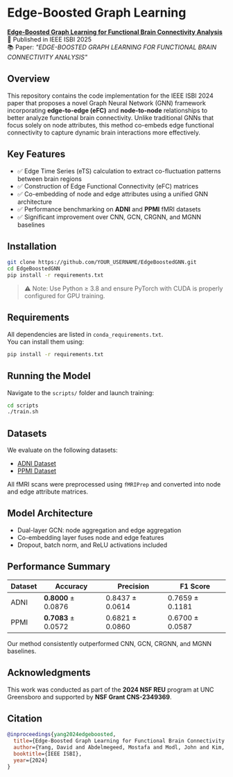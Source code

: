 # Edge-Boosted Graph Learning

[**Edge-Boosted Graph Learning for Functional Brain Connectivity Analysis**](./IEEE_ISBI___David.pdf)  
📄 Published in IEEE ISBI 2025  
📚 Paper: *"EDGE-BOOSTED GRAPH LEARNING FOR FUNCTIONAL BRAIN CONNECTIVITY ANALYSIS"*

## Overview

This repository contains the code implementation for the IEEE ISBI 2024 paper that proposes a novel Graph Neural Network (GNN) framework incorporating **edge-to-edge (eFC)** and **node-to-node** relationships to better analyze functional brain connectivity. Unlike traditional GNNs that focus solely on node attributes, this method co-embeds edge functional connectivity to capture dynamic brain interactions more effectively.

## Key Features

- ✅ Edge Time Series (eTS) calculation to extract co-fluctuation patterns between brain regions  
- ✅ Construction of Edge Functional Connectivity (eFC) matrices  
- ✅ Co-embedding of node and edge attributes using a unified GNN architecture  
- ✅ Performance benchmarking on **ADNI** and **PPMI** fMRI datasets  
- ✅ Significant improvement over CNN, GCN, CRGNN, and MGNN baselines  

## Installation

```bash
git clone https://github.com/YOUR_USERNAME/EdgeBoostedGNN.git
cd EdgeBoostedGNN
pip install -r requirements.txt
```

> ⚠️ Note: Use Python ≥ 3.8 and ensure PyTorch with CUDA is properly configured for GPU training.

## Requirements

All dependencies are listed in `conda_requirements.txt`.  
You can install them using:

```bash
pip install -r requirements.txt
```

## Running the Model

Navigate to the `scripts/` folder and launch training:

```bash
cd scripts
./train.sh
```

## Datasets

We evaluate on the following datasets:

- [ADNI Dataset](https://adni.loni.usc.edu/)
- [PPMI Dataset](https://www.ppmi-info.org/)

All fMRI scans were preprocessed using `fMRIPrep` and converted into node and edge attribute matrices.

## Model Architecture

- Dual-layer GCN: node aggregation and edge aggregation  
- Co-embedding layer fuses node and edge features  
- Dropout, batch norm, and ReLU activations included

## Performance Summary

| Dataset | Accuracy | Precision | F1 Score |
|---------|----------|-----------|----------|
| ADNI    | **0.8000** ± 0.0876 | 0.8437 ± 0.0614 | 0.7659 ± 0.1181 |
| PPMI    | **0.7083** ± 0.0572 | 0.6821 ± 0.0860 | 0.6700 ± 0.0587 |

Our method consistently outperformed CNN, GCN, CRGNN, and MGNN baselines.

## Acknowledgments

This work was conducted as part of the **2024 NSF REU** program at UNC Greensboro and supported by **NSF Grant CNS-2349369**.

## Citation

```bibtex
@inproceedings{yang2024edgeboosted,
  title={Edge-Boosted Graph Learning for Functional Brain Connectivity Analysis},
  author={Yang, David and Abdelmegeed, Mostafa and Modl, John and Kim, Minjeong},
  booktitle={IEEE ISBI},
  year={2024}
}
```
